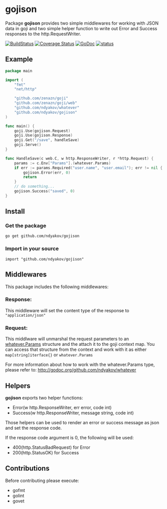 # gojison

Package __gojison__ provides two simple middlewares
for working with JSON data in goji and two simple
helper function to write out Error and Success responses
to the http.RequestWriter.

[![BuildStatus](https://travis-ci.org/ndyakov/gojison.png)](https://travis-ci.org/ndyakov/gojison)
[![Coverage Status](https://coveralls.io/repos/ndyakov/gojison/badge.svg?branch=master)](https://coveralls.io/r/ndyakov/gojison?branch=master)
[![GoDoc](https://godoc.org/github.com/ndyakov/gojison?status.png)](https://godoc.org/github.com/ndyakov/gojison)
[![status](https://sourcegraph.com/api/repos/github.com/ndyakov/gojison/.badges/status.svg)](https://sourcegraph.com/github.com/ndyakov/gojison)

## Example

```go
package main

import (
    "fmt"
    "net/http"

    "github.com/zenazn/goji"
    "github.com/zenazn/goji/web"
    "github.com/ndyakov/whatever"
    "github.com/ndyakov/gojison"
)

func main() {
    goji.Use(gojison.Request)
    goji.Use(gojison.Response)
    goji.Get("/save", handleSave)
    goji.Serve()
}

func HandleSave(c web.C, w http.ResponseWriter, r *http.Request) {
    params := c.Env["Params"].(whatever.Params)
    if err := params.Required("user.name", "user.email"); err != nil {
        gojison.Error(err, 0)
        return
    }
    // do something...
    gojison.Success("saved", 0)
}
```

## Install

### Get the package

`go get github.com/ndyakov/gojison`

### Import in your source

`import "github.com/ndyakov/gojison"`

## Middlewares

This package includes the following middlewares:

### Response:

This middleware will set the content type of the response to
`"application/json"`

### Request:

This middlware will unmarshal the request parameters to an
[whatever.Params](http://godoc.org/github.com/ndyakov/whatever) structure
and the attach it to the goji context map.
You can access that structure from the context and work with it as either
`map[string]iterface{}` or `whatever.Params`

For more information about how to work with the whatever.Params type, please refer to:
http://godoc.org/github.com/ndyakov/whatever

## Helpers

__gojison__ exports two helper functions:
* Error(w http.ResponseWriter, err error, code int)
* Success(w http.ResponseWriter, message string, code int)

Those helpers can be used to render an error or
success message as json and set the response code.

If the response code argument is 0, the following will be used:
* 400(http.StatusBadRequest) for Error
* 200(http.StatusOK) for Success

## Contributions

Before contributing please execute:
* gofmt
* golint
* govet
